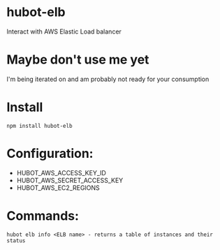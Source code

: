 # hubot-elb
Interact with AWS Elastic Load balancer

# Maybe don't use me yet

I'm being iterated on and am probably not ready for your consumption

# Install

`npm install hubot-elb`


# Configuration:
- HUBOT_AWS_ACCESS_KEY_ID
- HUBOT_AWS_SECRET_ACCESS_KEY
- HUBOT_AWS_EC2_REGIONS

# Commands:
`hubot elb info <ELB name> - returns a table of instances and their status`
